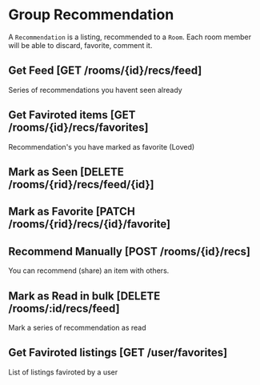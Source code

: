 # Group Recommendation

A `Recommendation` is a listing, recommended to a `Room`.
Each room member will be able to discard, favorite, comment it.


## Get Feed [GET /rooms/{id}/recs/feed]
Series of recommendations you havent seen already
<!-- include(tests/recommendation/feed.md) -->

## Get Faviroted items [GET /rooms/{id}/recs/favorites]
Recommendation's you have marked as favorite (Loved)
<!-- include(tests/recommendation/getFavorites.md) -->


## Mark as Seen [DELETE /rooms/{rid}/recs/feed/{id}]
<!-- include(tests/recommendation/markAsSeen.md) -->

## Mark as Favorite [PATCH /rooms/{rid}/recs/{id}/favorite]
<!-- include(tests/recommendation/markAsFavorite.md) -->

## Recommend Manually [POST /rooms/{id}/recs]
You can recommend (share) an item with others.
<!-- include(tests/recommendation/recommendManually.md) -->

## Mark as Read in bulk [DELETE /rooms/:id/recs/feed]
Mark a series of recommendation as read
<!-- include(tests/recommendation/bulkMarkAsRead.md) -->

## Get Faviroted listings [GET /user/favorites]
List of listings faviroted by a user
<!-- include(tests/recommendation/getFavirotedListings.md) -->
